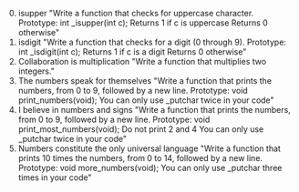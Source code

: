 0. isupper
"Write a function that checks for uppercase character.
Prototype: int _isupper(int c);
Returns 1 if c is uppercase
Returns 0 otherwise"
1. isdigit
"Write a function that checks for a digit (0 through 9).
Prototype: int _isdigit(int c);
Returns 1 if c is a digit
Returns 0 otherwise"
2. Collaboration is multiplication
"Write a function that multiplies two integers."
3. The numbers speak for themselves
"Write a function that prints the numbers, from 0 to 9, followed by a new line.
Prototype: void print_numbers(void);
You can only use _putchar twice in your code"
4. I believe in numbers and signs
"Write a function that prints the numbers, from 0 to 9, followed by a new line.
Prototype: void print_most_numbers(void);
Do not print 2 and 4
You can only use _putchar twice in your code"
5. Numbers constitute the only universal language
"Write a function that prints 10 times the numbers, from 0 to 14, followed by a new line.
Prototype: void more_numbers(void);
You can only use _putchar three times in your code"
